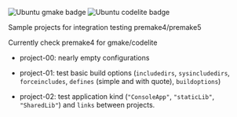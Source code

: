 ![Ubuntu gmake badge](https://github.com/Jarod42/premake-sample-projects/workflows/premake4-ubuntu-gmake/badge.svg)
![Ubuntu codelite badge](https://github.com/Jarod42/premake-sample-projects/workflows/premake4-ubuntu-codelite/badge.svg)

Sample projects for integration testing premake4/premake5

Currently check  premake4 for gmake/codelite

- project-00:
nearly empty configurations

- project-01:
test basic build options (`includedirs`, `sysincludedirs`, `forceincludes`, `defines` (simple and with quote), `buildoptions`)

- project-02:
test application kind (`"ConsoleApp"`, `"staticLib"`, `"SharedLib"`) and `links` between projects.
